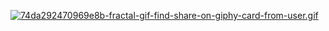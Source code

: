 [![74da292470969e8b-fractal-gif-find-share-on-giphy-card-from-user.gif](https://s7.gifyu.com/images/74da292470969e8b-fractal-gif-find-share-on-giphy-card-from-user.gif)](https://gifyu.com/image/W48u)
